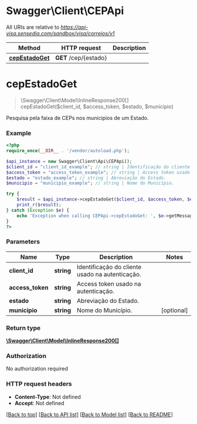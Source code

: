 # Swagger\Client\CEPApi

All URIs are relative to *https://api-visa.sensedia.com/sandbox/visa/correios/v1*

Method | HTTP request | Description
------------- | ------------- | -------------
[**cepEstadoGet**](CEPApi.md#cepEstadoGet) | **GET** /cep/{estado} | 


# **cepEstadoGet**
> \Swagger\Client\Model\InlineResponse200[] cepEstadoGet($client_id, $access_token, $estado, $municipio)



Pesquisa pela faixa de CEPs nos municipios de um Estado.

### Example
```php
<?php
require_once(__DIR__ . '/vendor/autoload.php');

$api_instance = new Swagger\Client\Api\CEPApi();
$client_id = "client_id_example"; // string | Identificação do cliente usado na autenticação.
$access_token = "access_token_example"; // string | Access token usado na autenticação.
$estado = "estado_example"; // string | Abreviação do Estado.
$municipio = "municipio_example"; // string | Nome do Município.

try {
    $result = $api_instance->cepEstadoGet($client_id, $access_token, $estado, $municipio);
    print_r($result);
} catch (Exception $e) {
    echo 'Exception when calling CEPApi->cepEstadoGet: ', $e->getMessage(), PHP_EOL;
}
?>
```

### Parameters

Name | Type | Description  | Notes
------------- | ------------- | ------------- | -------------
 **client_id** | **string**| Identificação do cliente usado na autenticação. |
 **access_token** | **string**| Access token usado na autenticação. |
 **estado** | **string**| Abreviação do Estado. |
 **municipio** | **string**| Nome do Município. | [optional]

### Return type

[**\Swagger\Client\Model\InlineResponse200[]**](../Model/InlineResponse200.md)

### Authorization

No authorization required

### HTTP request headers

 - **Content-Type**: Not defined
 - **Accept**: Not defined

[[Back to top]](#) [[Back to API list]](../../README.md#documentation-for-api-endpoints) [[Back to Model list]](../../README.md#documentation-for-models) [[Back to README]](../../README.md)

